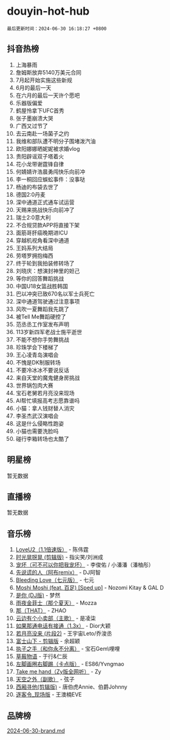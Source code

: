 # douyin-hot-hub

`最后更新时间：2024-06-30 16:18:27 +0800`

## 抖音热榜

1. 上海暴雨
1. 詹姆斯放弃5140万美元合同
1. 7月起开始实施这些新规
1. 6月的最后一天
1. 在六月的最后一天许个愿吧
1. 乐器版偏爱
1. 鹤屋怜拿下UFC首秀
1. 张子墨崩溃大哭
1. 广西又过节了
1. 去云南赴一场菌子之约
1. 我维和部队遭不明分子围堵泼汽油
1. 欧阳娜娜晒妮妮被求婚vlog
1. 贵阳辟谣双子塔着火
1. 花小龙带谢霆锋自律
1. 何婧婧许浩晨勇闯快乐向前冲
1. 李一桐回应蜈蚣事件：没事哒
1. 杨迪的布袋去世了
1. 德国2:0丹麦
1. 深中通道正式通车试运营
1. 天赐来挑战快乐向前冲了
1. 瑞士2:0意大利
1. 不合规贷款APP将直接下架
1. 面筋哥肝癌晚期进ICU
1. 穿越机视角看深中通道
1. 王妈系列大结局
1. 劳塔罗拥抱梅西
1. 终于轮到我拍装修转场了
1. 刘晓庆：想演封神里的妲己
1. 等你的回答舞蹈挑战
1. 中国U18女篮战胜韩国
1. 巴以冲突已致670名以军士兵死亡
1. 深中通道驾驶通过注意事项
1. 风吹一夏舞蹈我先跳了
1. 被Tell Me舞蹈硬控了
1. 范丞丞工作室发布声明
1. 113岁新四军老战士施平逝世
1. 不能不想你手势舞挑战
1. 珍珠学会下楼梯了
1. 王心凌青岛演唱会
1. 不愧是DK制服转场
1. 不要冷冰冰不要说反话
1. 来自天堂的魔鬼健身房挑战
1. 世界锅包肉大赛
1. 宝石老舅若月亮没来现场
1. AI帮忙填报高考志愿靠谱吗
1. 小猫：拿人钱财替人消灾
1. 李圣杰武汉演唱会
1. 这是什么侵略性跑姿
1. 小猫也需要洗脸吗
1. 碰行李箱转场也太酷了

## 明星榜

暂无数据

## 直播榜

暂无数据

## 音乐榜

1. [LoveU2（1.1倍速版）](https://sf5-hl-cdn-tos.douyinstatic.com/obj/tos-cn-ve-2774/oQMeDffLaEmgMwgCOEMAFCI6INzoFPgWdD0rsa) - 陈伟霆
1. [时光晃呀晃 (剪辑版)](https://sf3-cdn-tos.douyinstatic.com/obj/tos-cn-ve-2774/o8ACeQem3gwI1x3GIYGAfKG0LJebKFRJDwRwyW) - 指尖笑/刘洲成
1. [宠坏（可不可以你把我宠坏）](https://sf5-hl-cdn-tos.douyinstatic.com/obj/tos-cn-ve-2774/ocWI8ft2gd0rAfXKzvKGeMQM6fVLTLfA8UJzwl) - 李俊佑 / 小潘潘（潘柚彤）
1. [先说谎的人（阿布remix）](https://sf5-hl-cdn-tos.douyinstatic.com/obj/tos-cn-ve-2774/owQtOFmAzBgxBKDOYfeCTQTgE9cDORrOQqmCZy) - DJ阿智
1. [Bleeding Love（七元版）](https://sf27-cdn-tos.douyinstatic.com/obj/tos-cn-ve-2774/oEgC9eZFHQ1MfSRnrfkzFp8AayDWqAQMABBgUs) - 七元
1. [Moshi Moshi (feat. 百足) [Sped up]](https://sf5-hl-cdn-tos.douyinstatic.com/obj/tos-cn-ve-2774/ocCPFQcXJLeroaIdQLIGAoeeYM3OAUYGDguHXz) - Nozomi Kitay & GAL D
1. [是你 (DJ版)](https://sf5-hl-cdn-tos.douyinstatic.com/obj/tos-cn-ve-2774/1ec766e572b34c42853ce6315d426850) - 梦然
1. [雨夜金菲士（那个夏天）](https://sf5-hl-cdn-tos.douyinstatic.com/obj/tos-cn-ve-2774/osPmPLDWQBBE2Z6bftCgYwkFaF4pEYEneXaZQs) - Mozza
1. [那（THAT）](https://sf5-hl-cdn-tos.douyinstatic.com/obj/tos-cn-ve-2774/oIIWGeBZCnlGx9tl0gFlCfwlQbj7QWAD8HYAGg) - ZHAO
1. [云边有个小卖部（主歌）](https://sf5-hl-cdn-tos.douyinstatic.com/obj/tos-cn-ve-2774/okvgzOZylLA4WYUHkAhpy5DrCiqAmBjiMIkJp) - 是凌柒
1. [如果那通电话有接通（1.3x）](https://sf5-hl-cdn-tos.douyinstatic.com/obj/tos-cn-ve-2774/ocJeJKhUhAJG8EYZiEFfGFAPkD3beMQ5mwDv1e) - Dior大颖
1. [若月亮没来 (片段2)](https://sf5-hl-cdn-tos.douyinstatic.com/obj/tos-cn-ve-2774/ocQavLLjkCOeDxGyYeIMGgNAIwJ0QXE1Ve3Fzv) - 王宇宙Leto/乔浚丞
1. [富士山下 - 剪辑版](https://sf5-hl-cdn-tos.douyinstatic.com/obj/tos-cn-ve-2774/o4QGmeUZhQXvtC5BDkogeQni8WbdCBUJEYI12v) - 余超颖
1. [执子之手（和你永不分离）](https://sf3-cdn-tos.douyinstatic.com/obj/tos-cn-ve-2774/oU4mUWISThYfqtA61VOl8PAQGeK2LGGQfFCZfY) - 宝石Gem\哩哩
1. [草莓物语](https://sf3-cdn-tos.douyinstatic.com/obj/tos-cn-ve-2774/okynhJ7jEAIIZBfsLgYMEI8QC3WbQNN66RKzhT) - 于行&仁辰
1. [左脚画圈右脚踢（卡点版）](https://sf5-hl-cdn-tos.douyinstatic.com/obj/tos-cn-ve-2774/oAoAIr8BJv8B7W4CEBMsaSfDWrAiF4izwIDMJg) - ES86/Yvngmao
1. [Take me hand（Zy版全网听）](https://sf27-cdn-tos.douyinstatic.com/obj/tos-cn-ve-2774/owyUoUuVpA1I7BiszAYMSqbGseWQw8P7Ea2BiR) - Zy
1. [天空之外（副歌）](https://sf5-hl-cdn-tos.douyinstatic.com/obj/tos-cn-ve-2774/oAYn0BTp8jS8iSyZSHMUWAikyvAWI1c7aiJTr) - 弦子
1. [西厢寻他(剪辑版)](https://sf3-cdn-tos.douyinstatic.com/obj/tos-cn-ve-2774/oUsAVfAQKlRNxEv5qxvIB8o5qmIWUcXbzJKJhw) - 唐伯虎Annie、伯爵Johnny
1. [逐客令_现场版](https://sf3-cdn-tos.douyinstatic.com/obj/tos-cn-ve-2774/okjvqFftEMAIgLPvI8f4MT5CZVyxmDQdBOwjBv) - 王澳楠EVE

## 品牌榜

[2024-06-30-brand.md](2024-06-30-brand.md)
